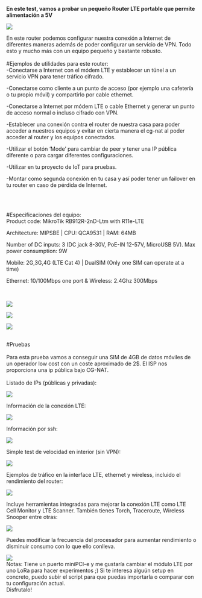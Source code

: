 **En este test, vamos a probar un pequeño Router LTE portable que permite alimentación a 5V**

![](https://github.com/modoBitcoin/mikrotik/blob/main/RB912R-2nD-LTm/minilte1.jpg?raw=true)
<br>

En este router podemos configurar nuestra conexión a Internet de diferentes maneras además de poder configurar un servicio de VPN.
Todo esto y mucho más con un equipo pequeño y bastante robusto.
<br>
<br>
#Ejemplos de utilidades para este router:
<br>
-Conectarse a Internet con el módem LTE y establecer un túnel a un servicio VPN para tener tráfico cifrado.

-Conectarse como cliente a un punto de acceso (por ejemplo una cafetería o tu propio móvil) y compartirlo por cable ethernet.

-Conectarse a Internet por módem LTE o cable Ethernet y generar un punto de acceso normal o incluso cifrado con VPN.

-Establecer una conexión contra el router de nuestra casa para poder acceder a nuestros equipos y evitar en cierta manera el cg-nat al poder acceder al router y los equipos conectados.

-Utilizar el botón ‘Mode’ para cambiar de peer y tener una IP pública diferente o para cargar diferentes configuraciones.

-Utilizar en tu proyecto de IoT para pruebas.

-Montar como segunda conexión en tu casa y así poder tener un failover en tu router en caso de pérdida de Internet.

<br>

<br>

#Especificaciones del equipo:
<br>
Product code: MikroTik RB912R-2nD-Ltm with R11e-LTE

Architecture: MIPSBE | CPU: QCA9531 | RAM: 64MB

Number of DC inputs: 3 (DC jack 8-30V, PoE-IN 12-57V, MicroUSB 5V). Max power consumption: 9W

Mobile: 2G,3G,4G (LTE Cat 4) | DualSIM (Only one SIM can operate at a time)

Ethernet: 10/100Mbps one port & Wireless: 2.4Ghz 300Mbps

<br>

![](https://github.com/modoBitcoin/mikrotik/blob/main/RB912R-2nD-LTm/minilte5.jpg?raw=true)

![](https://github.com/modoBitcoin/mikrotik/blob/main/RB912R-2nD-LTm/minilte7.jpg?raw=true)

![](https://github.com/modoBitcoin/mikrotik/blob/main/RB912R-2nD-LTm/minilte9.jpg?raw=true)

<br>
#Pruebas
<br>
<br>
Para esta prueba vamos a conseguir una SIM de 4GB de datos móviles de un operador low cost con un coste aproximado de 2$. El ISP nos proporciona una ip pública bajo CG-NAT.
<br>

<br>
Listado de IPs (públicas y privadas):

![](https://github.com/modoBitcoin/mikrotik/blob/main/RB912R-2nD-LTm/ipaddress.png?raw=true)

Información de la conexión LTE:

![](https://github.com/modoBitcoin/mikrotik/blob/main/RB912R-2nD-LTm/lte_info.png?raw=true)

Información por ssh:

![](https://github.com/modoBitcoin/mikrotik/blob/main/RB912R-2nD-LTm/lte_info_console.png?raw=true)

Simple test de velocidad en interior (sin VPN):

![](https://github.com/modoBitcoin/mikrotik/blob/main/RB912R-2nD-LTm/test_indoor.png)

Ejemplos de tráfico en la interface LTE, ethernet y wireless, incluido el rendimiento del router:

![](https://github.com/modoBitcoin/mikrotik/blob/main/RB912R-2nD-LTm/traffic_resources.png?raw=true)

Incluye herramientas integradas para mejorar la conexión LTE como LTE Cell Monitor y LTE Scanner. También tienes Torch, Traceroute, Wireless Snooper entre otras:

![](https://github.com/modoBitcoin/mikrotik/blob/main/RB912R-2nD-LTm/tools.png?raw=true)

Puedes modificar la frecuencia del procesador para aumentar rendimiento o disminuir consumo con lo que ello conlleva.

![](https://github.com/modoBitcoin/mikrotik/blob/main/RB912R-2nD-LTm/cpu_frequency.png?raw=true)
<br>
Notas: Tiene un puerto miniPCI-e y me gustaría cambiar el módulo LTE por uno LoRa para hacer experimentos ;)
Si te interesa alguún setup en concreto, puedo subir el script para que puedas importarla o comparar con tu configuración actual.
<br>
Disfrutalo!
